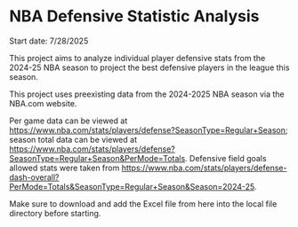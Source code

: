 # NBA Defensive Statistic Analysis

Start date: 7/28/2025

This project aims to analyze individual player defensive stats from the 2024-25 NBA season to project the best defensive players in the league this season. 

This project uses preexisting data from the 2024-2025 NBA season via the NBA.com website.

Per game data can be viewed at https://www.nba.com/stats/players/defense?SeasonType=Regular+Season; season total data can be viewed at https://www.nba.com/stats/players/defense?SeasonType=Regular+Season&PerMode=Totals. Defensive field goals allowed stats were taken from https://www.nba.com/stats/players/defense-dash-overall?PerMode=Totals&SeasonType=Regular+Season&Season=2024-25.

Make sure to download and add the Excel file from here into the local file directory before starting.
